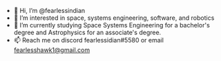 - 👋 Hi, I’m @fearlessindian
- 👀 I’m interested in space, systems engineering, software, and robotics
- 🌱 I’m currently studying Space Systems Engineering for a bachelor's degree and Astrophysics for an associate's degree.
- 📫 Reach me on discord fearlessidian#5580 or email fearlesshawk1@gmail.com

<!---
fearlessindian/fearlessindian is a ✨ special ✨ repository because its `README.md` (this file) appears on your GitHub profile.
You can click the Preview link to take a look at your changes.
--->
